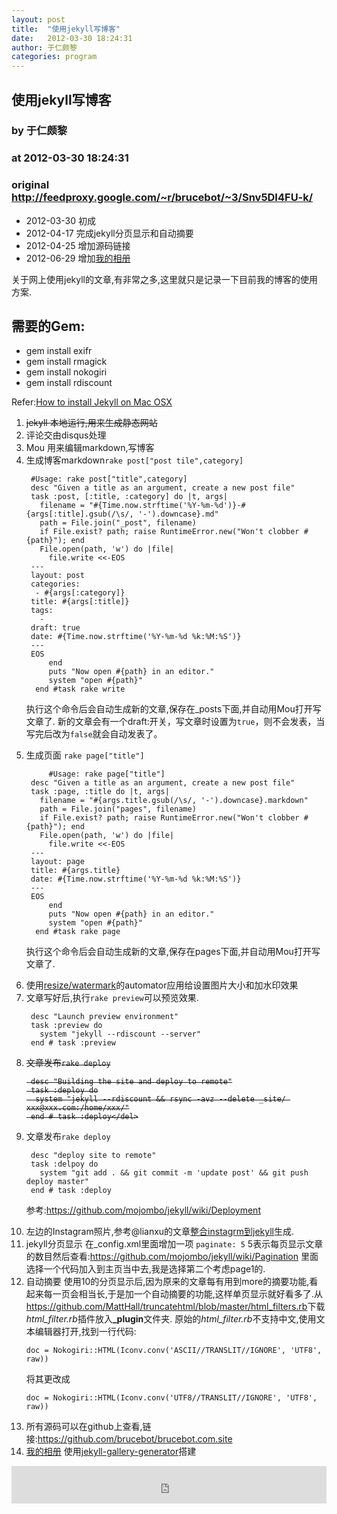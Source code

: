 ```yaml
---
layout: post
title:  "使用jekyll写博客"
date:   2012-03-30 18:24:31
author: 于仁颇黎
categories: program
---
```


## 使用jekyll写博客
### by 于仁颇黎
### at 2012-03-30 18:24:31
### original <http://feedproxy.google.com/~r/brucebot/~3/Snv5DI4FU-k/>

<ul>
<li>2012-03-30 初成</li>
<li>2012-04-17 完成jekyll分页显示和自动摘要</li>
<li>2012-04-25 增加源码链接</li>
<li>2012-06-29 增加<a href="http://brucebot.com/gallery/">我的相册</a></li>
</ul>


<p>关于网上使用jekyll的文章,有非常之多,这里就只是记录一下目前我的博客的使用方案.</p>

<h2>需要的Gem:</h2>

<ul>
<li>gem install exifr</li>
<li>gem install rmagick</li>
<li>gem install nokogiri</li>
<li>gem install rdiscount</li>
</ul>


<p>Refer:<a href="http://brandonbohling.com/2011/08/27/Installing-Jekyll-on-Mac/">How to install Jekyll on Mac OSX</a></p>

<ol>
<li><del>jekyll 本地运行,用来生成静态网站</del></li>
<li>评论交由disqus处理</li>
<li>Mou 用来编辑markdown,写博客</li>
<li>生成博客markdown<code>rake post["post tile",category]</code>

<pre><code> #Usage: rake post[&quot;title&quot;,category]
 desc &quot;Given a title as an argument, create a new post file&quot;
 task :post, [:title, :category] do |t, args|
   filename = &quot;#{Time.now.strftime(&#39;%Y-%m-%d&#39;)}-#{args[:title].gsub(/\s/, &#39;-&#39;).downcase}.md&quot;
   path = File.join(&quot;_post&quot;, filename)
   if File.exist? path; raise RuntimeError.new(&quot;Won&#39;t clobber #{path}&quot;); end
   File.open(path, &#39;w&#39;) do |file|
     file.write &lt;&lt;-EOS
 ---
 layout: post
 categories: 
  - #{args[:category]}
 title: #{args[:title]}
 tags:
   - 
 draft: true
 date: #{Time.now.strftime(&#39;%Y-%m-%d %k:%M:%S&#39;)}
 ---
 EOS
     end
     puts &quot;Now open #{path} in an editor.&quot;
     system &quot;open #{path}&quot;
  end #task rake write
</code></pre>

<p>执行这个命令后会自动生成新的文章,保存在_posts下面,并自动用Mou打开写文章了. 新的文章会有一个draft:开关，写文章时设置为<code>true</code>，则不会发表，当写完后改为<code>false</code>就会自动发表了。</p></li>
<li>生成页面 <code>rake page["title"]</code>

<pre><code>     #Usage: rake page[&quot;title&quot;]
 desc &quot;Given a title as an argument, create a new post file&quot;
 task :page, :title do |t, args|
   filename = &quot;#{args.title.gsub(/\s/, &#39;-&#39;).downcase}.markdown&quot;
   path = File.join(&quot;pages&quot;, filename)
   if File.exist? path; raise RuntimeError.new(&quot;Won&#39;t clobber #{path}&quot;); end
   File.open(path, &#39;w&#39;) do |file|
     file.write &lt;&lt;-EOS
 ---
 layout: page
 title: #{args.title}
 date: #{Time.now.strftime(&#39;%Y-%m-%d %k:%M:%S&#39;)}
 ---
 EOS
     end
     puts &quot;Now open #{path} in an editor.&quot;
     system &quot;open #{path}&quot;
  end #task rake page
</code></pre>

<p>执行这个命令后会自动生成新的文章,保存在pages下面,并自动用Mou打开写文章了.</p></li>
<li>使用<a href="http://brucebot.com/2012/03/29/automator-images-resize-and-watermark/">resize/watermark</a>的automator应用给设置图片大小和加水印效果</li>
<li>文章写好后,执行<code>rake preview</code>可以预览效果.

<pre><code> desc "Launch preview environment"
 task :preview do
   system "jekyll --rdiscount --server"
 end # task :preview
</code></pre></li>
<li><del>文章发布<code>rake deploy</code>

<pre><code> desc &quot;Building the site and deploy to remote&quot;
 task :deploy do
  system &quot;jekyll --rdiscount &amp;&amp; rsync -avz --delete _site/ xxx@xxx.com:/home/xxx/&quot;
 end # task :deploy&lt;/del&gt;
</code></pre></del></li>
<li>文章发布<code>rake deploy</code>

<pre><code> desc &quot;deploy site to remote&quot;
 task :delpoy do
   system &quot;git add . &amp;&amp; git commit -m &#39;update post&#39; &amp;&amp; git push deploy master&quot;
 end # task :deploy
</code></pre>

<p> 参考:<a href="https://github.com/mojombo/jekyll/wiki/Deployment">https://github.com/mojombo/jekyll/wiki/Deployment</a></p></li>
<li>左边的Instagram照片,参考@lianxu的文章<a href="http://www.lianxu.me/blog/2011/12/21/integrate-instagram-into-octopress/">整合instagrm到jekyll</a>生成.</li>
<li>jekyll分页显示
在_config.xml里面增加一项 <code>paginate: 5</code> 5表示每页显示文章的数目然后查看:<a href="https://github.com/mojombo/jekyll/wiki/Pagination">https://github.com/mojombo/jekyll/wiki/Pagination</a> 里面选择一个代码加入到主页当中去,我是选择第二个考虑page1的.</li>
<li>自动摘要
使用10的分页显示后,因为原来的文章每有用到more的摘要功能,看起来每一页会相当长,于是加一个自动摘要的功能,这样单页显示就好看多了.从
<a href="https://github.com/MattHall/truncatehtml/blob/master/html_filters.rb">https://github.com/MattHall/truncatehtml/blob/master/html_filters.rb</a>下载<em>html_filter.rb</em>插件放入<strong>_plugin</strong>文件夹.
原始的<em>html_filter.rb</em>不支持中文,使用文本编辑器打开,找到一行代码:

<pre><code>doc = Nokogiri::HTML(Iconv.conv('ASCII//TRANSLIT//IGNORE', 'UTF8', raw))
</code></pre>

将其更改成

<pre><code>doc = Nokogiri::HTML(Iconv.conv('UTF8//TRANSLIT//IGNORE', 'UTF8', raw))
</code></pre></li>
<li>所有源码可以在github上查看,链接:<a href="https://github.com/brucebot/brucebot.com.site">https://github.com/brucebot/brucebot.com.site</a></li>
<li><a href="http://brucebot.com/gallery/">我的相册</a> 使用<a href="https://github.com/brucebot/jekyll-gallery-generator">jekyll-gallery-generator</a>搭建</li>
</ol>

<p><iframe src="http://feedads.g.doubleclick.net/~ah/f/d2o5eehf2bdlt0kuu463a5f8hs/468/60#http%3A%2F%2Fbrucebot.com%2F2012%2F03%2Fblog_with_jekyll_and_markdown%2F" width="100%" height="60" frameborder="0" scrolling="no" marginwidth="0" marginheight="0"></iframe></p><img src="http://feeds.feedburner.com/~r/brucebot/~4/Snv5DI4FU-k" height="1" width="1">